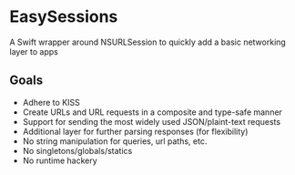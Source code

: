 # EasySessions
A Swift wrapper around NSURLSession to quickly add a basic networking layer to apps

## Goals
- Adhere to KISS
- Create URLs and URL requests in a composite and type-safe manner
- Support for sending the most widely used JSON/plaint-text requests
- Additional layer for further parsing responses (for flexibility)
- No string manipulation for queries, url paths, etc.
- No singletons/globals/statics
- No runtime hackery
    
